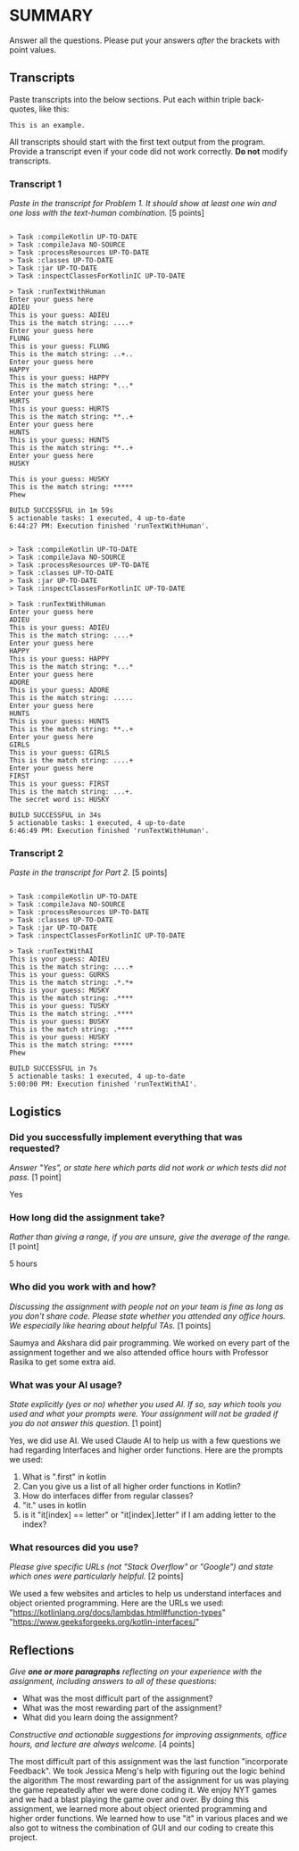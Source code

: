 # SUMMARY

Answer all the questions. Please put your answers _after_ the brackets with
point values.

## Transcripts

Paste transcripts into the below sections. Put each within triple back-quotes,
like this:

```
This is an example.
```

All transcripts should start with the first text output from the program.
Provide a transcript even if your code did not work correctly. **Do not** modify
transcripts.

### Transcript 1

_Paste in the transcript for Problem 1. It should show at least one win and one loss
with the text-human combination._ [5 points]
```6:42:27 PM: Executing 'runTextWithHuman'...

> Task :compileKotlin UP-TO-DATE
> Task :compileJava NO-SOURCE
> Task :processResources UP-TO-DATE
> Task :classes UP-TO-DATE
> Task :jar UP-TO-DATE
> Task :inspectClassesForKotlinIC UP-TO-DATE

> Task :runTextWithHuman
Enter your guess here
ADIEU
This is your guess: ADIEU
This is the match string: ....+
Enter your guess here
FLUNG
This is your guess: FLUNG
This is the match string: ..+..
Enter your guess here
HAPPY
This is your guess: HAPPY
This is the match string: *...*
Enter your guess here
HURTS
This is your guess: HURTS
This is the match string: **..+
Enter your guess here
HUNTS
This is your guess: HUNTS
This is the match string: **..+
Enter your guess here
HUSKY

This is your guess: HUSKY
This is the match string: *****
Phew

BUILD SUCCESSFUL in 1m 59s
5 actionable tasks: 1 executed, 4 up-to-date
6:44:27 PM: Execution finished 'runTextWithHuman'.
```

```6:46:14 PM: Executing 'runTextWithHuman'...

> Task :compileKotlin UP-TO-DATE
> Task :compileJava NO-SOURCE
> Task :processResources UP-TO-DATE
> Task :classes UP-TO-DATE
> Task :jar UP-TO-DATE
> Task :inspectClassesForKotlinIC UP-TO-DATE

> Task :runTextWithHuman
Enter your guess here
ADIEU
This is your guess: ADIEU
This is the match string: ....+
Enter your guess here
HAPPY
This is your guess: HAPPY
This is the match string: *...*
Enter your guess here
ADORE
This is your guess: ADORE
This is the match string: .....
Enter your guess here
HUNTS
This is your guess: HUNTS
This is the match string: **..+
Enter your guess here
GIRLS
This is your guess: GIRLS
This is the match string: ....+
Enter your guess here
FIRST
This is your guess: FIRST
This is the match string: ...+.
The secret word is: HUSKY

BUILD SUCCESSFUL in 34s
5 actionable tasks: 1 executed, 4 up-to-date
6:46:49 PM: Execution finished 'runTextWithHuman'.
```
### Transcript 2

_Paste in the transcript for Part 2._ [5 points]

```4:59:53 PM: Executing 'runTextWithAI'...

> Task :compileKotlin UP-TO-DATE
> Task :compileJava NO-SOURCE
> Task :processResources UP-TO-DATE
> Task :classes UP-TO-DATE
> Task :jar UP-TO-DATE
> Task :inspectClassesForKotlinIC UP-TO-DATE

> Task :runTextWithAI
This is your guess: ADIEU
This is the match string: ....+
This is your guess: GURKS
This is the match string: .*.*+
This is your guess: MUSKY
This is the match string: .****
This is your guess: TUSKY
This is the match string: .****
This is your guess: BUSKY
This is the match string: .****
This is your guess: HUSKY
This is the match string: *****
Phew

BUILD SUCCESSFUL in 7s
5 actionable tasks: 1 executed, 4 up-to-date
5:00:00 PM: Execution finished 'runTextWithAI'.
```

## Logistics

### Did you successfully implement everything that was requested?

_Answer "Yes", or state here which parts did not work or which tests did not
pass._ [1 point]

Yes

### How long did the assignment take?

_Rather than giving a range, if you are unsure, give the average of the range._
[1 point]

5 hours

### Who did you work with and how?

_Discussing the assignment with people not on your team is fine as long as you
don't share code. Please state whether you attended any office hours. We especially
like hearing about helpful TAs._ [1 points]

Saumya and Akshara did pair programming. We worked on every part of the assignment together and we also attended office hours with Professor Rasika to get some extra aid. 


### What was your AI usage?

_State explicitly (yes or no) whether you used AI. If so, say which tools you
used and what your prompts were. Your assignment will not be graded if you do
not answer this question._ [1 point]

Yes, we did use AI. We used Claude AI to help us with a few questions we had regarding Interfaces and higher order functions. 
Here are the prompts we used: 
1. What is ".first" in kotlin 
2. Can you give us a list of all higher order functions in Kotlin? 
3. How do interfaces differ from regular classes? 
4. "it." uses in kotlin 
5. is it "it[index] == letter" or "it[index].letter" if I am adding letter to the index? 

### What resources did you use?

_Please give specific URLs (not "Stack Overflow" or "Google") and state which
ones were particularly helpful._ [2 points] 

We used a few websites and articles to help us understand interfaces and object oriented programming. Here are the URLs we used: 
"https://kotlinlang.org/docs/lambdas.html#function-types"
"https://www.geeksforgeeks.org/kotlin-interfaces/"

## Reflections

_Give **one or more paragraphs** reflecting on your experience with the
assignment, including answers to all of these questions:_

* What was the most difficult part of the assignment?
* What was the most rewarding part of the assignment?
* What did you learn doing the assignment?

_Constructive and actionable suggestions for improving assignments, office
hours, and lecture are always welcome._
[4 points]

The most difficult part of this assignment was the last function "incorporate Feedback". We took Jessica Meng's help with figuring out the logic behind the algorithm 
The most rewarding part of the assignment for us was playing the game repeatedly after we were done coding it. We enjoy NYT games and we had a blast playing the game over and over. 
By doing this assignment, we learned more about object oriented programming and higher order functions. We learned how to use "it" in various places and we also got to witness the 
combination of GUI and our coding to create this project. 